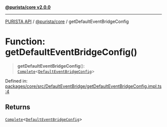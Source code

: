 [**@purista/core v2.0.0**](../README.md)

***

[PURISTA API](../../../packages.md) / [@purista/core](../README.md) / getDefaultEventBridgeConfig

# Function: getDefaultEventBridgeConfig()

> **getDefaultEventBridgeConfig**(): [`Complete`](../type-aliases/Complete.md)\<[`DefaultEventBridgeConfig`](../type-aliases/DefaultEventBridgeConfig.md)\>

Defined in: [packages/core/src/DefaultEventBridge/getDefaultEventBridgeConfig.impl.ts:4](https://github.com/puristajs/purista/blob/master/packages/core/src/DefaultEventBridge/getDefaultEventBridgeConfig.impl.ts#L4)

## Returns

[`Complete`](../type-aliases/Complete.md)\<[`DefaultEventBridgeConfig`](../type-aliases/DefaultEventBridgeConfig.md)\>
